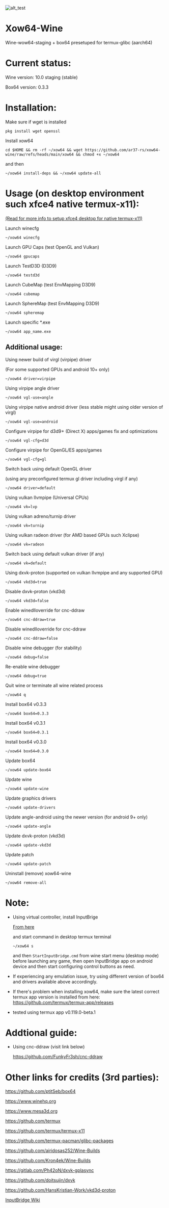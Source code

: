 ![alt_test](components/wine.png)

# Xow64-Wine
Wine-wow64-staging + box64 presetuped for termux-glibc (aarch64)

# Current status:
Wine version: 10.0 staging (stable)

Box64 version: 0.3.3

# Installation:
Make sure if wget is installed
```
pkg install wget openssl
```

Install xow64
```
cd $HOME && rm -rf ~/xow64 && wget https://github.com/ar37-rs/xow64-wine/raw/refs/heads/main/xow64 && chmod +x ~/xow64
```

and then
```
~/xow64 install-deps && ~/xow64 update-all
```
# Usage (on desktop environment such xfce4 native termux-x11):
[(Read for more info to setup xfce4 desktop for native termux-x11)](https://github.com/ar37-rs/xfce4-termux)

Launch winecfg
```
~/xow64 winecfg
```

Launch GPU Caps (test OpenGL and Vulkan)
```
~/xow64 gpucaps
```

Launch TestD3D (D3D9)
```
~/xow64 testd3d
```

Launch CubeMap (test EnvMapping D3D9)
```
~/xow64 cubemap
```

Launch SphereMap (test EnvMapping D3D9)
```
~/xow64 spheremap
```

Launch specific *.exe
```
~/xow64 app_name.exe
```
## Additional usage:
Using newer build of virgl (virpipe) driver

(For some supported GPUs and android 10+ only)
```
~/xow64 driver=virpipe
```

Using virpipe angle driver
```
~/xow64 vgl-use=angle
```

Using virpipe native android driver (less stable might using older version of virgl)
```
~/xow64 vgl-use=android
```

Configure virpipe for d3d9+ (Direct X) apps/games fix and optimizations
```
~/xow64 vgl-cfg=d3d
```

Configure virpipe for OpenGL/ES apps/games
```
~/xow64 vgl-cfg=gl
```

Switch back using default OpenGL driver

(using any preconfigured termux gl driver including virgl if any)
```
~/xow64 driver=default
```

Using vulkan llvmpipe (Universal CPUs)
```
~/xow64 vk=lvp
```

Using vulkan adreno/turnip driver 
```
~/xow64 vk=turnip
```

Using vulkan radeon driver (for AMD based GPUs such Xclipse)
```
~/xow64 vk=radeon
```

Switch back using default vulkan driver (if any)
```
~/xow64 vk=default
```

Using dxvk-proton (supported on vulkan llvmpipe and any supported GPU)  
```
~/xow64 vkd3d=true
```

Disable dxvk-proton (vkd3d)
```
~/xow64 vkd3d=false
```

Enable winedlloverride for cnc-ddraw
```
~/xow64 cnc-ddraw=true
```

Disable winedlloverride for cnc-ddraw
```
~/xow64 cnc-ddraw=false
```

Disable wine debugger (for stability)
```
~/xow64 debug=false
```

Re-enable wine debugger
```
~/xow64 debug=true
```

Quit wine or terminate all wine related process
```
~/xow64 q
```

Install box64 v0.3.3
```
~/xow64 box64=0.3.3
```

Install box64 v0.3.1
```
~/xow64 box64=0.3.1
```

Install box64 v0.3.0
```
~/xow64 box64=0.3.0
```

Update box64
```
~/xow64 update-box64
```

Update wine
```
~/xow64 update-wine
```

Update graphics drivers
```
~/xow64 update-drivers
```

Update angle-android using the newer version (for android 9+ only)
```
~/xow64 update-angle
```

Update dxvk-proton (vkd3d)
```
~/xow64 update-vkd3d
```

Update patch
```
~/xow64 update-patch
```

Uninstall (remove) xow64-wine
```
~/xow64 remove-all
```

# Note:
* Using virtual controller, install InputBrige

    [From here](https://github.com/ar37-rs/xow64-wine/releases/download/latest/InputBridge_v0.1.9.9.apk)

    and start command in desktop termux terminal
    ```
    ~/xow64 s
    ```
    and then `StartInputBridge.cmd` from wine start menu (desktop mode) before launching any game, then open InputBridge app on android device and then start configuring control buttons as need.

* If experiencing any emulation issue, try using different version of box64 and drivers available above accordingly.

* If there's problem when installing xow64, make sure the latest correct termux app version is installed from here:
  https://github.com/termux/termux-app/releases

* tested using termux app v0.119.0-beta.1
  
# Addtional guide:
* Using cnc-ddraw (visit link below)
  
    https://github.com/FunkyFr3sh/cnc-ddraw
  
# Other links for credits (3rd parties):
https://github.com/ptitSeb/box64

https://www.winehq.org

https://www.mesa3d.org

https://github.com/termux

https://github.com/termux/termux-x11

https://github.com/termux-pacman/glibc-packages

https://github.com/airidosas252/Wine-Builds

https://github.com/Kron4ek/Wine-Builds

https://gitlab.com/Ph42oN/dxvk-gplasync

https://github.com/doitsujin/dxvk

https://github.com/HansKristian-Work/vkd3d-proton

[InputBridge Wiki](https://search.brave.com/search?q=InputBrige%20exagear%20wiki&source=web)
